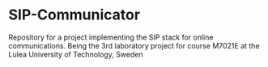 # SIP-Communicator
Repository for a project implementing the SIP stack for online communications. Being the 3rd laboratory project for course M7021E at the Lulea University of Technology, Sweden
